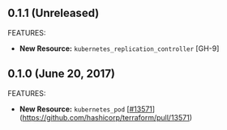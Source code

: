 ## 0.1.1 (Unreleased)

FEATURES:

* **New Resource:** `kubernetes_replication_controller` [GH-9]

## 0.1.0 (June 20, 2017)

FEATURES:

* **New Resource:** `kubernetes_pod` [[#13571](https://github.com/terraform-providers/terraform-provider-kubernetes/13571)](https://github.com/hashicorp/terraform/pull/13571)
